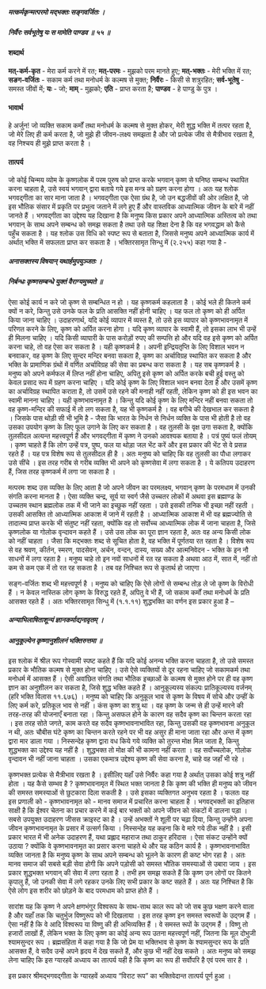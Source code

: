 ##### मत्कर्मकृन्मत्परमो मद्भक्तः सङ्गवर्जितः ।
##### निर्वैरः सर्वभूतेषु यः स मामेति पाण्डव ॥ ५५ ॥

#### शब्दार्थ

**मत्-कर्म-कृत** - मेरा कर्म करने में रत; **मत्-परमः** - मुझको परम मानते हुए; **मत्-भक्तः** - मेरी भक्ति में रत; **सङग-वर्जितः** - सकाम कर्म तथा मनोधर्म के कल्मष से मुक्त; **निर्वैरः** - किसी से शत्रुरहित; **सर्व-भूतेषु** - समस्त जीवों में; **यः** - जो; **माम्** - मुझको; **एति** - प्राप्त करता है; **पाण्डव** - हे पाण्डु के पुत्र ।

#### भावार्थ

हे अर्जुन! जो व्यक्ति सकाम कर्मों तथा मनोधर्म के कल्मष से मुक्त होकर, मेरी शुद्ध भक्ति में तत्पर रहता है, जो मेरे लिए ही कर्म करता है, जो मुझे ही जीवन-लक्ष्य समझता है और जो प्रत्येक जीव से मैत्रीभाव रखता है, वह निश्चय ही मुझे प्राप्त करता है ।

#### तात्पर्य

जो कोई चिन्मय व्योम के कृष्णलोक में परम पुरुष को प्राप्त करके भगवान् कृष्ण से घनिष्ठ सम्बन्ध स्थापित करना चाहता है, उसे स्वयं भगवान् द्वारा बताये गये इस मन्त्र को ग्रहण करना होगा । अतः यह श्लोक भगवद्गीता का सार माना जाता है । भगवद्गीता एक ऐसा ग्रंथ है, जो उन बद्धजीवों की ओर लक्षित है, जो इस भौतिक संसार में प्रकृति पर प्रभुत्व जताने में लगे हुए हैं और वास्तविक आध्यात्मिक जीवन के बारे में नहीं जानते हैं । भगवद्गीता का उद्देश्य यह दिखाना है कि मनुष्य किस प्रकार अपने आध्यात्मिक अस्तित्व को तथा भगवान् के साथ अपने सम्बन्ध को समझ सकता है तथा उसे यह शिक्षा देना है कि वह भगवद्धाम को कैसे पहुँच सकता है । यह श्लोक उस विधि को स्पष्ट रूप से बताता है, जिससे मनुष्य अपने आध्यात्मिक कार्य में अर्थात् भक्ति में सफलता प्राप्त कर सकता है । भक्तिरसामृत सिन्धु में (२.२५५) कहा गया है -

##### अनासक्तस्य विषयान् यथार्हमुपयुञ्जतः ।
##### निर्बन्धः कृष्णसम्बन्धे युक्तं वैराग्यमुच्यते ॥

ऐसा कोई कार्य न करे जो कृष्ण से सम्बन्धित न हो । यह कृष्णकर्म कहलाता है । कोई भले ही कितने कर्म क्यों न करे, किन्तु उसे उनके फल के प्रति आसक्ति नहीं होनी चाहिए । यह फल तो कृष्ण को ही अर्पित किया जाना चाहिए । उदाहरणार्थ, यदि कोई व्यापार में व्यस्त है, तो उसे इस व्यापार को कृष्णभावनामृत में परिणत करने के लिए, कृष्ण को अर्पित करना होगा । यदि कृष्ण व्यापार के स्वामी हैं, तो इसका लाभ भी उन्हें ही मिलना चाहिए । यदि किसी व्यापारी के पास करोड़ों रुपए की सम्पत्ति हो और यदि वह इसे कृष्ण को अर्पित करना चाहे, तो वह ऐसा कर सकता है । यही कृष्णकर्म है । अपनी इन्द्रियतृप्ति के लिए विशाल भवन न बनवाकर, वह कृष्ण के लिए सुन्दर मन्दिर बनवा सकता है, कृष्ण का अर्चाविग्रह स्थापित कर सकता है और भक्ति के प्रामाणिक ग्रंथों में वर्णित अर्चाविग्रह की सेवा का प्रबन्ध करा सकता है । यह सब कृष्णकर्म है । मनुष्य को अपने कर्मफल में लिप्त नहीं होना चाहिए, अपितु इसे कृष्ण को अर्पित करके बची हुई वस्तु को केवल प्रसाद रूप में ग्रहण करना चाहिए । यदि कोई कृष्ण के लिए विशाल भवन बनवा देता है और उसमें कृष्ण का अर्चाविग्रह स्थापित कराता है, तो उसमें उसे रहने की मनाही नहीं रहती, लेकिन कृष्ण को ही इस भवन का स्वामी मानना चाहिए । यही कृष्णभावनामृत है । किन्तु यदि कोई कृष्ण के लिए मन्दिर नहीं बनवा सकता तो वह कृष्ण-मन्दिर की सफाई में तो लग सकता है, यह भी कृष्णकर्म है । वह बगीचे की देखभाल कर सकता है । जिसके पास थोड़ी सी भी भूमि है - जैसा कि भारत के निर्धन से निर्धन व्यक्ति के पास भी होती है तो वह उसका उपयोग कृष्ण के लिए फूल उगाने के लिए कर सकता है । वह तुलसी के वृक्ष उगा सकता है, क्योंकि तुलसीदल अत्यन्त महत्त्वपूर्ण हैं और भगवद्गीता में कृष्ण ने उनको आवश्यक बताया है । पत्रं पुष्यं फलं तोयम् । कृष्ण चाहते हैं कि लोग उन्हें पत्र, पुष्प, फल या थोड़ा जल भेंट करें और इस प्रकार की भेंट से वे प्रसन्न रहते हैं । यह पत्र विशेष रूप से तुलसीदल ही है । अतः मनुष्य को चाहिए कि वह तुलसी का पौधा लगाकर उसे सींचे । इस तरह गरीब से गरीब व्यक्ति भी अपने को कृष्णसेवा में लगा सकता है । ये कतिपय उदाहरण हैं, जिस तरह कृष्णकर्म में लगा जा सकता है ।

मत्परमः शब्द उस व्यक्ति के लिए आता है जो अपने जीवन का परमलक्ष्य, भगवान् कृष्ण के परमधाम में उनकी संगति करना मानता है । ऐसा व्यक्ति चन्द्र, सूर्य या स्वर्ग जैसे उच्चतर लोकों में अथवा इस ब्रह्माण्ड के उच्चतम स्थान ब्रह्मलोक तक में भी जाने का इच्छुक नहीं रहता । उसे इसकी तनिक भी इच्छा नहीं रहती । उसकी आसक्ति तो आध्यात्मिक आकाश में जाने में रहती है । आध्यात्मिक आकाश में भी वह ब्रह्मज्योति से तादात्म्य प्राप्त करके भी संतुष्ट नहीं रहता, क्योंकि वह तो सर्वोच्च आध्यात्मिक लोक में जाना चाहता है, जिसे कृष्णलोक या गोलोक वृन्दावन कहते हैं । उसे उस लोक का पूरा ज्ञान रहता है, अतः वह अन्य किसी लोक को नहीं चाहता । जैसा कि मद्भक्तः शब्द से सूचित होता है, वह भक्ति में पूर्णतया रत रहता है । विशेष रूप से वह श्रवण, कीर्तन, स्मरण, पादसेवन, अर्चन, वन्दन, दास्य, सख्य और आत्मनिवेदन - भक्ति के इन नौ साधनों में लगा रहता है । मनुष्य चाहे तो इन नवों साधनों में रत रह सकता है अथवा आठ में, सात में, नहीं तो कम से कम एक में तो रत रह सकता है । तब वह निश्चित रूप से कृतार्थ हो जाएगा ।

सङ्ग-वर्जितः शब्द भी महत्त्वपूर्ण है । मनुष्य को चाहिए कि ऐसे लोगों से सम्बन्ध तोड़ ले जो कृष्ण के विरोधी हैं । न केवल नास्तिक लोग कृष्ण के विरुद्ध रहते हैं, अपितु वे भी हैं, जो सकाम कर्मों तथा मनोधर्म के प्रति आसक्त रहते हैं । अतः भक्तिरसामृत सिन्धु में (१.१.११) शुद्धभक्ति का वर्णन इस प्रकार हुआ है –

##### अन्याभिलाषिताशून्यं ज्ञानकर्माद्यनावृतम् ।
##### आनुकूल्येन कृष्णानुशीलनं भक्तिरुत्तमा ॥

इस श्लोक में श्रील रूप गोस्वामी स्पष्ट कहते हैं कि यदि कोई अनन्य भक्ति करना चाहता है, तो उसे समस्त प्रकार के भौतिक कल्मष से मुक्त होना चाहिए । उसे ऐसे व्यक्तियों से दूर रहना चाहिए जो सकामकर्म तथा मनोधर्म में आसक्त हैं । ऐसी अवांछित संगति तथा भौतिक इच्छाओं के कल्मष से मुक्त होने पर ही वह कृष्ण ज्ञान का अनुशीलन कर सकता है, जिसे शुद्ध भक्ति कहते हैं । आनुकूल्यस्य संकल्पः प्रातिकूल्यस्य वर्जनम् (हरि भक्ति विलास ११.६७६) । मनुष्य को चाहिए कि अनुकूल भाव से कृष्ण के विषय में सोचे और उन्हीं के लिए कर्म करे, प्रतिकूल भाव से नहीं । कंस कृष्ण का शत्रु था । वह कृष्ण के जन्म से ही उन्हें मारने की तरह-तरह की योजनाएँ बनाता रहा । किन्तु असफल होने के कारण वह सदैव कृष्ण का चिन्तन करता रहा । इस तरह सोते जगते, काम करते वह सदैव कृष्णभावनाभावित रहा, किन्तु उसकी वह कृष्णभावना अनुकूल न थी, अतः चौबीस घंटे कृष्ण का चिन्तन करते रहने पर भी वह असुर ही माना जाता रहा और अन्त में कृष्ण द्वारा मार डाला गया । निस्सन्देह कृष्ण द्वारा वध किये गये व्यक्ति को तुरन्त मोक्ष मिल जाता है, किन्तु शुद्धभक्त का उद्देश्य यह नहीं है । शुद्धभक्त तो मोक्ष की भी कामना नहीं करता । वह सर्वोच्चलोक, गोलोक वृन्दावन भी नहीं जाना चाहता । उसका एकमात्र उद्देश्य कृष्ण की सेवा करना है, चाहे वह जहाँ भी रहे ।

कृष्णभक्त प्रत्येक से मैत्रीभाव रखता है । इसीलिए यहाँ उसे निर्वैरः कहा गया है अर्थात् उसका कोई शत्रु नहीं होता । यह कैसे सम्भव है ? कृष्णभावनामृत में स्थित भक्त जानता है कि कृष्ण की भक्ति ही मनुष्य को जीवन की समस्त समस्याओं से छुटकारा दिला सकती है । उसे इसका व्यक्तिगत अनुभव रहता है । फलतः वह इस प्रणाली को - कृष्णभावनामृत को - मानव समाज में प्रचारित करना चाहता है । भगवद्भक्तों का इतिहास साक्षी है कि ईश्वर चेतना का प्रचार करने में कई बार भक्तों को अपने जीवन को संकटों में डालना पड़ा । सबसे उपयुक्त उदाहरण जीसस क्राइस्ट का है । उन्हें अभक्तों ने शूली पर चढ़ा दिया, किन्तु उन्होंने अपना जीवन कृष्णभावनामृत के प्रसार में उत्सर्ग किया । निस्सन्देह यह कहना कि वे मारे गये ठीक नहीं है । इसी प्रकार भारत में भी अनेक उदाहरण हैं, यथा प्रह्लाद महाराज तथा ठाकुर हरिदास । ऐसा संकट उन्होंने क्यों उठाया ? क्योंकि वे कृष्णभावनामृत का प्रसार करना चाहते थे और यह कठिन कार्य है । कृष्णभावनाभावित व्यक्ति जानता है कि मनुष्य कृष्ण के साथ अपने सम्बन्ध को भूलने के कारण ही कष्ट भोग रहा है । अतः मानव समाज की सबसे बड़ी सेवा होगी कि अपने पड़ोसी को समस्त भौतिक समस्याओं से उबारा जाय । इस प्रकार शुद्धभक्त भगवान् की सेवा में लगा रहता है । तभी हम समझ सकते हैं कि कृष्ण उन लोगों पर कितने कृपालु हैं, जो उनकी सेवा में लगे रहकर उनके लिए सभी प्रकार के कष्ट सहते हैं । अतः यह निश्चित है कि ऐसे लोग इस शरीर को छोड़ने के बाद परमधाम को प्राप्त होते हैं ।

सारांश यह कि कृष्ण ने अपने क्षणभंगुर विश्वरूप के साथ-साथ काल रूप को जो सब कुछ भक्षण करने वाला है और यहाँ तक कि चतुर्भुज विष्णुरूप को भी दिखलाया । इस तरह कृष्ण इन समस्त स्वरूपों के उद्गम हैं । ऐसा नहीं है कि वे आदि विश्वरूप या विष्णु की ही अभिव्यक्ति हैं । वे समस्त रूपों के उद्गम हैं । विष्णु तो हजारों लाखों हैं, लेकिन भक्त के लिए कृष्ण का कोई अन्य रूप उतना महत्त्वपूर्ण नहीं, जितना कि मूल दोभुजी श्यामसुन्दर रूप । ब्रह्मसंहिता में कहा गया है कि जो प्रेम या भक्तिभाव से कृष्ण के श्यामसुन्दर रूप के प्रति आसक्त हैं, वे सदैव उन्हें अपने हृदय में देख सकते हैं, और कुछ भी नहीं देख सकते । अतः मनुष्य को समझ लेना चाहिए कि इस ग्यारहवें अध्याय का तात्पर्य यही है कि कृष्ण का रूप ही सर्वोपरि है एवं परम सार है ।

इस प्रकार श्रीमद्भगवद्गीता के ग्यारहवें अध्याय “विराट रूप” का भक्तिवेदान्त तात्पर्य पूर्ण हुआ ।